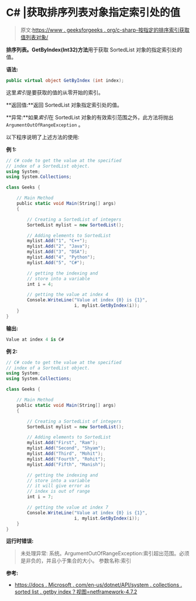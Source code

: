# C# |获取排序列表对象指定索引处的值

> 原文:[https://www . geeksforgeeks . org/c-sharp-按指定的排序索引获取值列表对象/](https://www.geeksforgeeks.org/c-sharp-getting-the-value-at-the-specified-index-of-a-sortedlist-object/)

**排序列表。GetByIndex(Int32)方法**用于获取 SortedList 对象的指定索引处的值。

**语法:**

```cs
public virtual object GetByIndex (int index);
```

这里*索引*是要获取的值的从零开始的索引。

**返回值:**返回 SortedList 对象指定索引处的值。

**异常:**如果*索引*在 SortedList 对象的有效索引范围之外，此方法将抛出`ArgumentOutOfRangeException` 。

以下程序说明了上述方法的使用:

**例 1:**

```cs
// C# code to get the value at the specified
// index of a SortedList object.
using System;
using System.Collections;

class Geeks {

    // Main Method
    public static void Main(String[] args)
    {

        // Creating a SortedList of integers
        SortedList mylist = new SortedList();

        // Adding elements to SortedList
        mylist.Add("1", "C++");
        mylist.Add("2", "Java");
        mylist.Add("3", "DSA");
        mylist.Add("4", "Python");
        mylist.Add("5", "C#");

        // getting the indexing and
        // store into a variable
        int i = 4;

        // getting the value at index 4
        Console.WriteLine("Value at index {0} is {1}",
                          i, mylist.GetByIndex(i));
    }
}
```

**输出:**

```cs
Value at index 4 is C#

```

**例 2:**

```cs
// C# code to get the value at the specified
// index of a SortedList object.
using System;
using System.Collections;

class Geeks {

    // Main Method
    public static void Main(String[] args)
    {

        // Creating a SortedList of integers
        SortedList mylist = new SortedList();

        // Adding elements to SortedList
        mylist.Add("First", "Ram");
        mylist.Add("Second", "Shyam");
        mylist.Add("Third", "Mohit");
        mylist.Add("Fourth", "Rohit");
        mylist.Add("Fifth", "Manish");

        // getting the indexing and
        // store into a variable
        // it will give error as
        // index is out of range
        int i = 7;

        // getting the value at index 7
        Console.WriteLine("Value at index {0} is {1}",
                          i, mylist.GetByIndex(i));
    }
}
```

**运行时错误:**

> 未处理异常:
> 系统。ArgumentOutOfRangeException:索引超出范围。必须是非负的，并且小于集合的大小。
> 参数名称:索引

**参考:**

*   [https://docs . Microsoft . com/en-us/dotnet/API/system . collections . sorted list . getby index？视图=netframework-4.7.2](https://docs.microsoft.com/en-us/dotnet/api/system.collections.sortedlist.getbyindex?view=netframework-4.7.2)